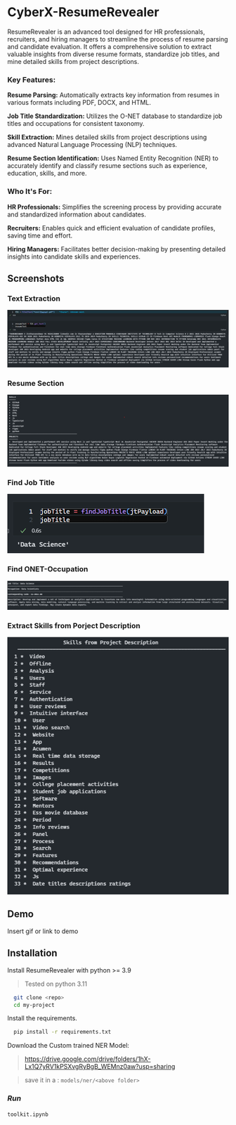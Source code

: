 # CyberX-ResumeRevealer 

ResumeRevealer is an advanced tool designed for HR professionals, recruiters, and hiring managers to streamline the process of resume parsing and candidate evaluation. It offers a comprehensive solution to extract valuable insights from diverse resume formats, standardize job titles, and mine detailed skills from project descriptions.

### **Key Features:**

**Resume Parsing:** Automatically extracts key information from resumes in various formats including PDF, DOCX, and HTML.

**Job Title Standardization:** Utilizes the O-NET database to standardize job titles and occupations for consistent taxonomy.

**Skill Extraction:** Mines detailed skills from project descriptions using advanced Natural Language Processing (NLP) techniques.

**Resume Section Identification:** Uses Named Entity Recognition (NER) to accurately identify and classify resume sections such as experience, education, skills, and more.

### **Who It's For:**
**HR Professionals:**
 Simplifies the screening process by providing accurate and standardized information about candidates.

**Recruiters:** Enables quick and efficient evaluation of candidate profiles, saving time and effort.

**Hiring Managers:** Facilitates better decision-making by presenting detailed insights into candidate skills and experiences.



## Screenshots

### **Text Extraction**
![Resume Text Extraction](https://github.com/HariR1893/CyberX-ResumeRevealer/blob/main/images/text-extraction.png)

### **Resume Section**
![Resume Text Extraction](https://github.com/HariR1893/CyberX-ResumeRevealer/blob/main/images/resume-section.png)

### **Find Job Title**
![Resume Text Extraction](https://github.com/HariR1893/CyberX-ResumeRevealer/blob/main/images/jobtitle.png)

### **Find ONET-Occupation**
![Resume Text Extraction](https://github.com/HariR1893/CyberX-ResumeRevealer/blob/main/images/onet-occupation.png)

### **Extract Skills from Porject Description**
![Resume Text Extraction](https://github.com/HariR1893/CyberX-ResumeRevealer/blob/main/images/skills-proj-desp.png)


## Demo

Insert gif or link to demo


## Installation

Install ResumeRevealer with python >= 3.9

> Tested on python 3.11

```bash
  git clone <repo>
  cd my-project
```

Install the requirements.

```bash
  pip install -r requirements.txt 
```

Download the Custom trained NER Model: 
> https://drive.google.com/drive/folders/1hX-Lx1Q7yRV1kPSXvgRyBgB_WEMnz0aw?usp=sharing

> save it in a : ```models/ner/<above folder>```

### *Run*
```toolkit.ipynb```
